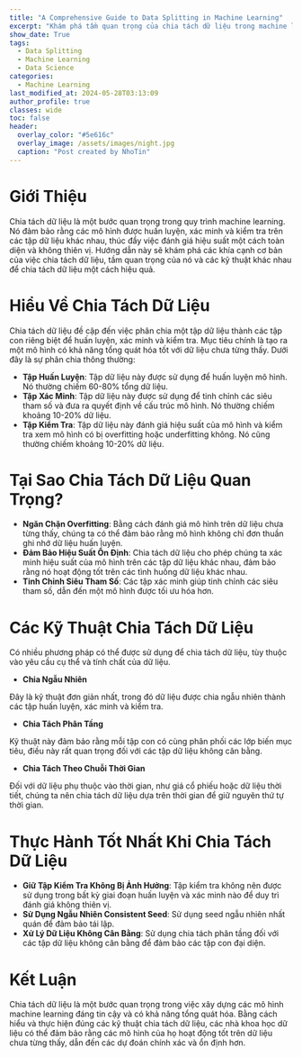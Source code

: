 ```yaml
---
title: "A Comprehensive Guide to Data Splitting in Machine Learning"
excerpt: "Khám phá tầm quan trọng của chia tách dữ liệu trong machine learning. Tìm hiểu về các kỹ thuật khác nhau như chia ngẫu nhiên, chia phân tầng và chia theo chuỗi thời gian để nâng cao hiệu suất mô hình của bạn."
show_date: True
tags:
  - Data Splitting
  - Machine Learning
  - Data Science
categories:
  - Machine Learning
last_modified_at: 2024-05-28T03:13:09
author_profile: true
classes: wide 
toc: false 
header:
  overlay_color: "#5e616c"
  overlay_image: /assets/images/night.jpg
  caption: "Post created by NhoTin"
---
```


# Giới Thiệu

Chia tách dữ liệu là một bước quan trọng trong quy trình machine learning. Nó đảm bảo rằng các mô hình được huấn luyện, xác minh và kiểm tra trên các tập dữ liệu khác nhau, thúc đẩy việc đánh giá hiệu suất một cách toàn diện và không thiên vị. Hướng dẫn này sẽ khám phá các khía cạnh cơ bản của việc chia tách dữ liệu, tầm quan trọng của nó và các kỹ thuật khác nhau để chia tách dữ liệu một cách hiệu quả.

# Hiểu Về Chia Tách Dữ Liệu

Chia tách dữ liệu đề cập đến việc phân chia một tập dữ liệu thành các tập con riêng biệt để huấn luyện, xác minh và kiểm tra. Mục tiêu chính là tạo ra một mô hình có khả năng tổng quát hóa tốt với dữ liệu chưa từng thấy. Dưới đây là sự phân chia thông thường:

- **Tập Huấn Luyện**: Tập dữ liệu này được sử dụng để huấn luyện mô hình. Nó thường chiếm 60-80% tổng dữ liệu.
- **Tập Xác Minh**: Tập dữ liệu này được sử dụng để tinh chỉnh các siêu tham số và đưa ra quyết định về cấu trúc mô hình. Nó thường chiếm khoảng 10-20% dữ liệu.
- **Tập Kiểm Tra**: Tập dữ liệu này đánh giá hiệu suất của mô hình và kiểm tra xem mô hình có bị overfitting hoặc underfitting không. Nó cũng thường chiếm khoảng 10-20% dữ liệu.

# Tại Sao Chia Tách Dữ Liệu Quan Trọng?

- **Ngăn Chặn Overfitting**: Bằng cách đánh giá mô hình trên dữ liệu chưa từng thấy, chúng ta có thể đảm bảo rằng mô hình không chỉ đơn thuần ghi nhớ dữ liệu huấn luyện.
- **Đảm Bảo Hiệu Suất Ổn Định**: Chia tách dữ liệu cho phép chúng ta xác minh hiệu suất của mô hình trên các tập dữ liệu khác nhau, đảm bảo rằng nó hoạt động tốt trên các tình huống dữ liệu khác nhau.
- **Tinh Chỉnh Siêu Tham Số**: Các tập xác minh giúp tinh chỉnh các siêu tham số, dẫn đến một mô hình được tối ưu hóa hơn.

# Các Kỹ Thuật Chia Tách Dữ Liệu

Có nhiều phương pháp có thể được sử dụng để chia tách dữ liệu, tùy thuộc vào yêu cầu cụ thể và tính chất của dữ liệu.

- **Chia Ngẫu Nhiên**

Đây là kỹ thuật đơn giản nhất, trong đó dữ liệu được chia ngẫu nhiên thành các tập huấn luyện, xác minh và kiểm tra.

- **Chia Tách Phân Tầng**

Kỹ thuật này đảm bảo rằng mỗi tập con có cùng phân phối các lớp biến mục tiêu, điều này rất quan trọng đối với các tập dữ liệu không cân bằng.

- **Chia Tách Theo Chuỗi Thời Gian**

Đối với dữ liệu phụ thuộc vào thời gian, như giá cổ phiếu hoặc dữ liệu thời tiết, chúng ta nên chia tách dữ liệu dựa trên thời gian để giữ nguyên thứ tự thời gian.

# Thực Hành Tốt Nhất Khi Chia Tách Dữ Liệu

- **Giữ Tập Kiểm Tra Không Bị Ảnh Hưởng**: Tập kiểm tra không nên được sử dụng trong bất kỳ giai đoạn huấn luyện và xác minh nào để duy trì đánh giá không thiên vị.
- **Sử Dụng Ngẫu Nhiên Consistent Seed**: Sử dụng seed ngẫu nhiên nhất quán để đảm bảo tái lập.
- **Xử Lý Dữ Liệu Không Cân Bằng**: Sử dụng chia tách phân tầng đối với các tập dữ liệu không cân bằng để đảm bảo các tập con đại diện.

# Kết Luận

Chia tách dữ liệu là một bước quan trọng trong việc xây dựng các mô hình machine learning đáng tin cậy và có khả năng tổng quát hóa. Bằng cách hiểu và thực hiện đúng các kỹ thuật chia tách dữ liệu, các nhà khoa học dữ liệu có thể đảm bảo rằng các mô hình của họ hoạt động tốt trên dữ liệu chưa từng thấy, dẫn đến các dự đoán chính xác và ổn định hơn.
